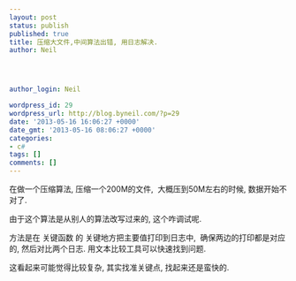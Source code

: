 ```yaml
---
layout: post
status: publish
published: true
title: 压缩大文件,中间算法出错, 用日志解决.
author: Neil




author_login: Neil

wordpress_id: 29
wordpress_url: http://blog.byneil.com/?p=29
date: '2013-05-16 16:06:27 +0000'
date_gmt: '2013-05-16 08:06:27 +0000'
categories:
- c#
tags: []
comments: []
---
```

<p>在做一个压缩算法, 压缩一个200M的文件, &nbsp;大概压到50M左右的时候, 数据开始不对了.</p>
<p>由于这个算法是从别人的算法改写过来的, 这个咋调试呢.</p>
<p>方法是在 关键函数 的 关键地方把主要值打印到日志中, &nbsp;确保两边的打印都是对应的, 然后对比两个日志. 用文本比较工具可以快速找到问题.</p>
<p>这看起来可能觉得比较复杂, 其实找准关键点, 找起来还是蛮快的.</p>
<p>&nbsp;</p>
